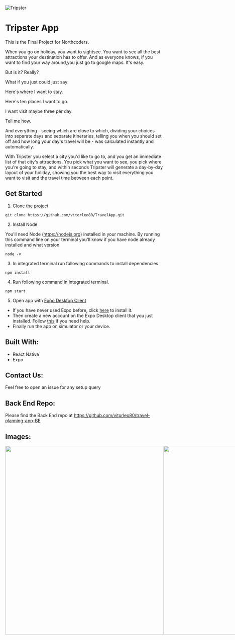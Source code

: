 ![Tripster](https://res.cloudinary.com/dbg0gmsjs/image/upload/v1531081738/Screen_Shot_2018-07-08_at_9.28.20_PM.png)

# Tripster App

This is the Final Project for Northcoders. 

When you go on holiday, you want to sightsee. You want to see all the best attractions your destination has to offer. And as everyone knows, if you want to find your way around,you just go to google maps. It's easy.

But is it? Really?

What if you just could just say:

Here's where I want to stay.

Here's ten places I want to go.

I want visit maybe three per day.

Tell me how.

And everything - seeing which are close to which, dividing your choices into separate days and separate itineraries, telling you when you should set off and how long your day's travel will be - was calculated instantly and automatically.

With Tripster you select a city you'd like to go to, and you get an immediate list of that city's attractions. You pick what you want to see, you pick where you're going to stay, and within seconds Tripster will generate a day-by-day layout of your holiday, showing you the best way to visit everything you want to visit and the travel time between each point.

## Get Started

1. Clone the project

```
git clone https://github.com/vitorleo80/TravelApp.git
```

2. Install Node

You'll need Node (https://nodejs.org) installed in your machine. By running this command line on your terminal you'll know if you have node already installed and what version.


```
node -v
```

3. In integrated terminal run following commands to install dependencies.

```
npm install
```

4. Run following command in integrated terminal. 

```
npm start
```

5. Open app with [Expo Desktop Client](https://docs.expo.io/versions/v16.0.0/index.html)
  - If you have never used Expo before, click [here](https://docs.expo.io/versions/v16.0.0/introduction/installation.html) to install it.
  - Then create a new account on the Expo Desktop client that you just installed. Follow [this](https://docs.expo.io/versions/v16.0.0/guides/up-and-running.html#create-an-account) if you need help.
  - Finally run the app on simulator or your device.


## Built With:
- React Native
- Expo

## Contact Us:
Feel free to open an issue for any setup query

## Back End Repo:
Please find the Back End repo at https://github.com/vitorleo80/travel-planning-app-BE

## Images:



<div style="display: flex; flex-direction: row; margin-bottom: 20px">
<img src="https://res.cloudinary.com/dbg0gmsjs/image/upload/v1531083236/screens.png" width="600" />
<img src="https://res.cloudinary.com/dbg0gmsjs/image/upload/v1531083240/SLIDE-6.png" width="600" />
</div>
<!-- <div style="display: flex; flex-direction: row; margin-top: 20px">
<img src="https://user-images.githubusercontent.com/7840686/32702791-b947eedc-c7a0-11e7-8e8c-7dff1bd80564.gif" width="300" />
</div>
<div style="display: flex; flex-direction: row; margin-top: 20px;">
<img width="324" alt="screen shot 2017-11-12 at 11 51 39 am" src="https://user-images.githubusercontent.com/7840686/32702796-bfd38c8e-c7a0-11e7-8042-06851bdbf0ae.png">
<img src="https://user-images.githubusercontent.com/7840686/32702795-bfbbb3de-c7a0-11e7-8eda-dc10a9406639.png" width="324" />
</div> -->

